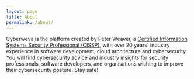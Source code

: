 ```yaml
---
layout: page
title: About
permalink: /about/
---
```


Cyberweva is the platform created by Peter Weaver, a [Certified Information Systems Security Professional (CISSP)][cl], with over 20 years' industry experience in software development, cloud architecture and cybersecurity. You will find cybersecurity advice and industry insights for security professionals, software developers, and organisations wishing to improve their cybersecurity posture. Stay safe!

[cl]: https://www.credly.com/users/peter-weaver.a5ae2d7d
